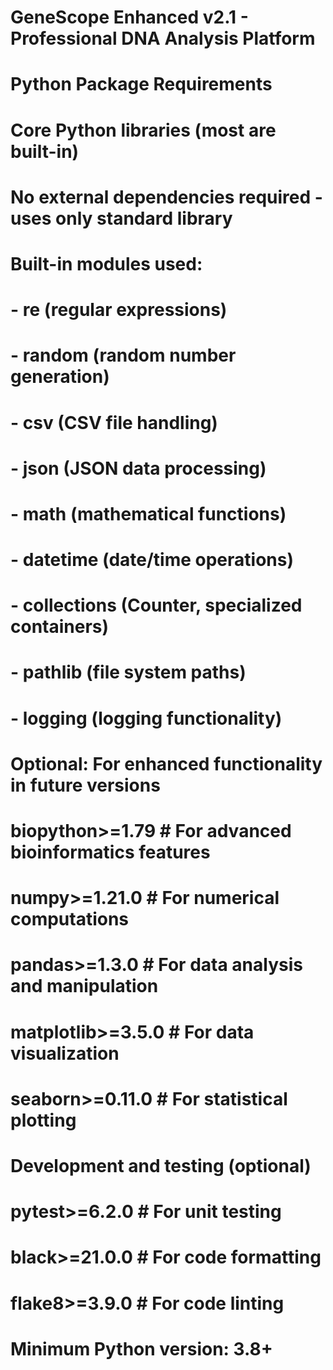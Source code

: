 # GeneScope Enhanced v2.1 - Professional DNA Analysis Platform
# Python Package Requirements

# Core Python libraries (most are built-in)
# No external dependencies required - uses only standard library

# Built-in modules used:
# - re (regular expressions)
# - random (random number generation)
# - csv (CSV file handling)
# - json (JSON data processing)
# - math (mathematical functions)
# - datetime (date/time operations)
# - collections (Counter, specialized containers)
# - pathlib (file system paths)
# - logging (logging functionality)

# Optional: For enhanced functionality in future versions
# biopython>=1.79        # For advanced bioinformatics features
# numpy>=1.21.0          # For numerical computations
# pandas>=1.3.0          # For data analysis and manipulation
# matplotlib>=3.5.0      # For data visualization
# seaborn>=0.11.0        # For statistical plotting

# Development and testing (optional)
# pytest>=6.2.0         # For unit testing
# black>=21.0.0          # For code formatting
# flake8>=3.9.0          # For code linting

# Minimum Python version: 3.8+
